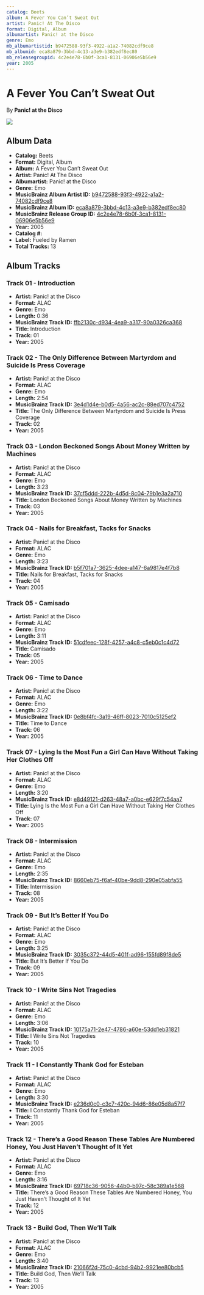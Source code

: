 ```yaml
---
catalog: Beets
album: A Fever You Can’t Sweat Out
artist: Panic! At The Disco
format: Digital, Album
albumartist: Panic! at the Disco
genre: Emo
mb_albumartistid: b9472588-93f3-4922-a1a2-74082cdf9ce8
mb_albumid: eca8a879-3bbd-4c13-a3e9-b382edf8ec80
mb_releasegroupid: 4c2e4e78-6b0f-3ca1-8131-06906e5b56e9
year: 2005
---
```


# A Fever You Can’t Sweat Out

By **Panic! at the Disco**

![](../../assets/beetscovers/Panic!_At_The_Disco-A_Fever_You_Can’t_Sweat_Out.jpg)

## Album Data

- **Catalog:** Beets
- **Format:** Digital, Album
- **Album:** A Fever You Can’t Sweat Out
- **Artist:** Panic! At The Disco
- **Albumartist:** Panic! at the Disco
- **Genre:** Emo
- **MusicBrainz Album Artist ID:** [b9472588-93f3-4922-a1a2-74082cdf9ce8](https://musicbrainz.org/artist/b9472588-93f3-4922-a1a2-74082cdf9ce8)
- **MusicBrainz Album ID:** [eca8a879-3bbd-4c13-a3e9-b382edf8ec80](https://musicbrainz.org/release/eca8a879-3bbd-4c13-a3e9-b382edf8ec80)
- **MusicBrainz Release Group ID:** [4c2e4e78-6b0f-3ca1-8131-06906e5b56e9](https://musicbrainz.org/release-group/4c2e4e78-6b0f-3ca1-8131-06906e5b56e9)
- **Year:** 2005
- **Catalog #:** 
- **Label:** Fueled by Ramen
- **Total Tracks:** 13

## Album Tracks

### Track 01 - Introduction

- **Artist:** Panic! at the Disco
- **Format:** ALAC
- **Genre:** Emo
- **Length:** 0:36
- **MusicBrainz Track ID:** [ffb2130c-d934-4ea9-a317-90a0326ca368](https://musicbrainz.org/recording/ffb2130c-d934-4ea9-a317-90a0326ca368)
- **Title:** Introduction
- **Track:** 01
- **Year:** 2005

### Track 02 - The Only Difference Between Martyrdom and Suicide Is Press Coverage

- **Artist:** Panic! at the Disco
- **Format:** ALAC
- **Genre:** Emo
- **Length:** 2:54
- **MusicBrainz Track ID:** [3e4d1d4e-b0d5-4a56-ac2c-88ed707c4752](https://musicbrainz.org/recording/3e4d1d4e-b0d5-4a56-ac2c-88ed707c4752)
- **Title:** The Only Difference Between Martyrdom and Suicide Is Press Coverage
- **Track:** 02
- **Year:** 2005

### Track 03 - London Beckoned Songs About Money Written by Machines

- **Artist:** Panic! at the Disco
- **Format:** ALAC
- **Genre:** Emo
- **Length:** 3:23
- **MusicBrainz Track ID:** [37cf5ddd-222b-4d5d-8c04-79b1e3a2a710](https://musicbrainz.org/recording/37cf5ddd-222b-4d5d-8c04-79b1e3a2a710)
- **Title:** London Beckoned Songs About Money Written by Machines
- **Track:** 03
- **Year:** 2005

### Track 04 - Nails for Breakfast, Tacks for Snacks

- **Artist:** Panic! at the Disco
- **Format:** ALAC
- **Genre:** Emo
- **Length:** 3:23
- **MusicBrainz Track ID:** [b5f701a7-3625-4dee-a147-6a9817e4f7b8](https://musicbrainz.org/recording/b5f701a7-3625-4dee-a147-6a9817e4f7b8)
- **Title:** Nails for Breakfast, Tacks for Snacks
- **Track:** 04
- **Year:** 2005

### Track 05 - Camisado

- **Artist:** Panic! at the Disco
- **Format:** ALAC
- **Genre:** Emo
- **Length:** 3:11
- **MusicBrainz Track ID:** [51cdfeec-128f-4257-a4c8-c5eb0c1c4d72](https://musicbrainz.org/recording/51cdfeec-128f-4257-a4c8-c5eb0c1c4d72)
- **Title:** Camisado
- **Track:** 05
- **Year:** 2005

### Track 06 - Time to Dance

- **Artist:** Panic! at the Disco
- **Format:** ALAC
- **Genre:** Emo
- **Length:** 3:22
- **MusicBrainz Track ID:** [0e8bf4fc-3a19-46ff-8023-7010c5125ef2](https://musicbrainz.org/recording/0e8bf4fc-3a19-46ff-8023-7010c5125ef2)
- **Title:** Time to Dance
- **Track:** 06
- **Year:** 2005

### Track 07 - Lying Is the Most Fun a Girl Can Have Without Taking Her Clothes Off

- **Artist:** Panic! at the Disco
- **Format:** ALAC
- **Genre:** Emo
- **Length:** 3:20
- **MusicBrainz Track ID:** [e8d49121-d263-48a7-a0bc-e629f7c54aa7](https://musicbrainz.org/recording/e8d49121-d263-48a7-a0bc-e629f7c54aa7)
- **Title:** Lying Is the Most Fun a Girl Can Have Without Taking Her Clothes Off
- **Track:** 07
- **Year:** 2005

### Track 08 - Intermission

- **Artist:** Panic! at the Disco
- **Format:** ALAC
- **Genre:** Emo
- **Length:** 2:35
- **MusicBrainz Track ID:** [8660eb75-f6af-40be-9dd8-290e05abfa55](https://musicbrainz.org/recording/8660eb75-f6af-40be-9dd8-290e05abfa55)
- **Title:** Intermission
- **Track:** 08
- **Year:** 2005

### Track 09 - But It’s Better If You Do

- **Artist:** Panic! at the Disco
- **Format:** ALAC
- **Genre:** Emo
- **Length:** 3:25
- **MusicBrainz Track ID:** [3035c372-44d5-401f-ad96-155fd89f8de5](https://musicbrainz.org/recording/3035c372-44d5-401f-ad96-155fd89f8de5)
- **Title:** But It’s Better If You Do
- **Track:** 09
- **Year:** 2005

### Track 10 - I Write Sins Not Tragedies

- **Artist:** Panic! at the Disco
- **Format:** ALAC
- **Genre:** Emo
- **Length:** 3:06
- **MusicBrainz Track ID:** [10175a71-2e47-4786-a60e-53dd1eb31821](https://musicbrainz.org/recording/10175a71-2e47-4786-a60e-53dd1eb31821)
- **Title:** I Write Sins Not Tragedies
- **Track:** 10
- **Year:** 2005

### Track 11 - I Constantly Thank God for Esteban

- **Artist:** Panic! at the Disco
- **Format:** ALAC
- **Genre:** Emo
- **Length:** 3:30
- **MusicBrainz Track ID:** [e236d0c0-c3c7-420c-94d6-86e05d8a57f7](https://musicbrainz.org/recording/e236d0c0-c3c7-420c-94d6-86e05d8a57f7)
- **Title:** I Constantly Thank God for Esteban
- **Track:** 11
- **Year:** 2005

### Track 12 - There’s a Good Reason These Tables Are Numbered Honey, You Just Haven’t Thought of It Yet

- **Artist:** Panic! at the Disco
- **Format:** ALAC
- **Genre:** Emo
- **Length:** 3:16
- **MusicBrainz Track ID:** [69718c36-9056-44b0-b97c-58c389a1e568](https://musicbrainz.org/recording/69718c36-9056-44b0-b97c-58c389a1e568)
- **Title:** There’s a Good Reason These Tables Are Numbered Honey, You Just Haven’t Thought of It Yet
- **Track:** 12
- **Year:** 2005

### Track 13 - Build God, Then We’ll Talk

- **Artist:** Panic! at the Disco
- **Format:** ALAC
- **Genre:** Emo
- **Length:** 3:40
- **MusicBrainz Track ID:** [21066f2d-75c0-4cbd-94b2-9921ee80bcb5](https://musicbrainz.org/recording/21066f2d-75c0-4cbd-94b2-9921ee80bcb5)
- **Title:** Build God, Then We’ll Talk
- **Track:** 13
- **Year:** 2005

